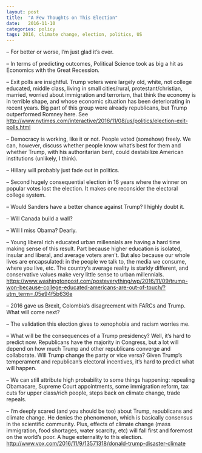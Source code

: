 ```yaml
---
layout: post
title:  "A Few Thoughts on This Election"
date:   2016-11-10
categories: policy
tags: 2016, climate change, election, politics, US
---
```


– For better or worse, I’m just glad it’s over.

– In terms of predicting outcomes, Political Science took as big a hit as Economics with the Great Recession.

– Exit polls are insightful.
Trump voters were largely old, white, not college educated, middle class, living in small cities/rural, protestant/christian, married, worried about immigration and terrorism, that think the economy is in terrible shape, and whose economic situation has been deteriorating in recent years. Big part of this group were already republicans, but Trump outperformed Romney here.
See http://www.nytimes.com/interactive/2016/11/08/us/politics/election-exit-polls.html

– Democracy is working, like it or not. People voted (somehow) freely. We can, however, discuss whether people know what’s best for them and whether Trump, with his authoritarian bent, could destabilize American institutions (unlikely, I think).

– Hillary will probably just fade out in politics.

– Second hugely consequential election in 16 years where the winner on popular votes lost the election. It makes one reconsider the electoral college system.

– Would Sanders have a better chance against Trump? I highly doubt it.

– Will Canada build a wall?

– Will I miss Obama? Dearly.

– Young liberal rich educated urban millennials are having a hard time making sense of this result. Part because higher education is isolated, insular and liberal, and average voters aren’t. But also because our whole lives are encapsulated: in the people we talk to, the media we consume, where you live, etc. The country’s average reality is starkly different, and conservative values make very little sense to urban millennials.
https://www.washingtonpost.com/posteverything/wp/2016/11/09/trump-won-because-college-educated-americans-are-out-of-touch/?utm_term=.05e94f5b636e

– 2016 gave us Brexit, Colombia’s disagreement with FARCs and Trump. What will come next?

– The validation this election gives to xenophobia and racism worries me.

– What will be the consequences of a Trump presidency? Well, it’s hard to predict now. Republicans have the majority in Congress, but a lot will depend on how much Trump and other republicans converge and collaborate. Will Trump change the party or vice versa? Given Trump’s temperament and republican’s electoral incentives, it’s hard to predict what will happen.

– We can still attribute high probability to some things happening: repealing Obamacare, Supreme Court appointments, some immigration reform, tax cuts for upper class/rich people, steps back on climate change, trade repeals.

– I’m deeply scared (and you should be too) about Trump, republicans and climate change. He denies the phenomenon, which is basically consensus in the scientific community. Plus, effects of climate change (mass immigration, food shortages, water scarcity, etc) will fall first and foremost on the world’s poor. A huge externality to this election.
http://www.vox.com/2016/11/9/13571318/donald-trump-disaster-climate
